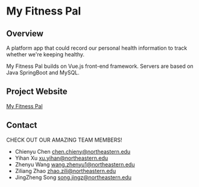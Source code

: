 # My Fitness Pal

## Overview
A platform app that could record our personal health information to track whether we're keeping healthy.

My Fitness Pal builds on Vue.js front-end framework. Servers are based on Java SpringBoot and MySQL.

## Project Website
[My Fitness Pal](https://pages.github.ccs.neu.edu/2021SPCS5500SB/project-fitness_pal/)

## Contact
CHECK OUT OUR AMAZING TEAM MEMBERS!
* Chienyu Chen chen.chieny@northeastern.edu
* Yihan Xu xu.yihan@northeastern.edu
* Zhenyu Wang wang.zhenyu1@northeastern.edu
* Ziliang Zhao zhao.zili@northeastern.edu
* JingZheng Song song.jingz@northeastern.edu

